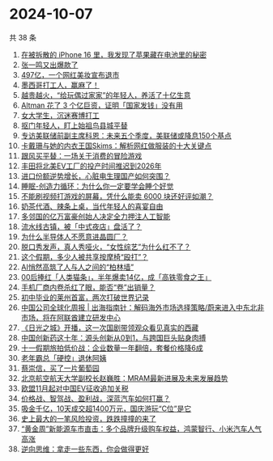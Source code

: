 # 2024-10-07

共 38 条

<!-- BEGIN 36KR -->
<!-- 最后更新时间 2024-10-07 12:18:14 +0800 -->
1. [在被拆散的 iPhone 16 里，我发现了苹果藏在电池里的秘密](https://36kr.com/p/2978984660832261)
1. [张一鸣又出爆款了](https://36kr.com/p/2980694371618821)
1. [497亿，一个网红美妆宣布退市](https://36kr.com/p/2980421683646467)
1. [墨西哥打工人，赢麻了！](https://36kr.com/p/2977634664910851)
1. [越贵越火，“给玩偶过家家”的年轻人，养活了十亿生意](https://36kr.com/p/2980531011670273)
1. [Altman 花了 3 个亿巨资，证明「国家发钱」没有用](https://36kr.com/p/2979090236002560)
1. [女大学生，沉迷赛博打工](https://36kr.com/p/2978985759428609)
1. [抠门年轻人，盯上始祖鸟县城平替](https://36kr.com/p/2980630435991809)
1. [专访美联储前副主席科恩：未来五个季度，美联储或降息150个基点](https://36kr.com/p/2979187434000640)
1. [卡戴珊与她的内衣王国Skims：解析网红做服装的十大关键点](https://36kr.com/p/2978997512904578)
1. [跟风买平替：一场关于消费的冒险游戏](https://36kr.com/p/2978964020452996)
1. [丰田将北美EV工厂的投产时间推迟到2026年](https://36kr.com/p/2977926084776199)
1. [进口份额逆势增长，心脏电生理国产如何突围？](https://36kr.com/p/2978859562979337)
1. [睡眠-创造力循环：为什么你一定要学会睡个好觉](https://36kr.com/p/2969623381856517)
1. [不能刷视频打游戏的屏幕，凭什么能卖 6000 块还好评如潮？](https://36kr.com/p/2980868240806151)
1. [奶茶代酒、辣条上桌，当代年轻人的喜宴自由](https://36kr.com/p/2980777317044233)
1. [多邻国的亿万富豪创始人决定全力押注人工智能](https://36kr.com/p/2980728517775360)
1. [流水线古镇，被「中式夜店」盘活了？](https://36kr.com/p/2980799320969221)
1. [为什么半导体人不愿意进晶圆厂？](https://36kr.com/p/2980512663752969)
1. [脱口秀发声，真人秀哑火，“女性综艺”为什么红不了？](https://36kr.com/p/2981081594220806)
1. [这个假期，多少人被共享按摩椅“殴打”？](https://36kr.com/p/2981059475873672)
1. [AI悄然高筑了人与人之间的“柏林墙”](https://36kr.com/p/2981059713212297)
1. [00后捧红「人类猫条」，半年爆卖14亿，成「高铁零食之王」](https://36kr.com/p/2981041259712772)
1. [手机厂商内卷杀红了眼，能否“卷”出销量？](https://36kr.com/p/2981684390174599)
1. [初中毕业的莱州首富，两次打破世界记录](https://36kr.com/p/2979084992663556)
1. [中国公司全球化周报 | 出海指南针：解码海外市场选择策略/蔚来进入中东北非市场，将在阿联酋建立研发中心](https://36kr.com/p/2979536074395905)
1. [《日光之城》开播，这一次国剧带领观众看见真实的西藏](https://36kr.com/p/2979011605123337)
1. [中国创新药这十年：源头创新从0到1，与跨国巨头贴身肉搏](https://36kr.com/p/2979101664907269)
1. [十一假期旅拍低价战：企业数量一年翻倍，套餐价格降6成](https://36kr.com/p/2979101589082117)
1. [老年霸总「硬控」退休阿姨](https://36kr.com/p/2980292656582921)
1. [蔡崇信，买了一片葡萄园](https://36kr.com/p/2979293767880704)
1. [北京航空航天大学副校长赵巍胜：MRAM最新进展及未来发展趋势](https://36kr.com/p/2979118653345798)
1. [欧盟11月起对中国EV征收追加关税](https://36kr.com/p/2979323763904519)
1. [价格战、智驾战、盈利战，深蓝汽车如何打赢？](https://36kr.com/p/2979149835145481)
1. [吸金千亿，10天成交超1400万元，国庆游玩“C位”是它](https://36kr.com/p/2979623494455303)
1. [史上最大的一笔风险投资，跌跌撞撞的来了](https://36kr.com/p/2979325535424772)
1. [“黄金周”新能源车市直击：多个品牌升级购车权益，鸿蒙智行、小米汽车人气高涨](https://36kr.com/p/2979345784525056)
1. [逆向思维：拿走一些东西，你会做得更好](https://36kr.com/p/2969575306236162)
<!-- END 36KR -->